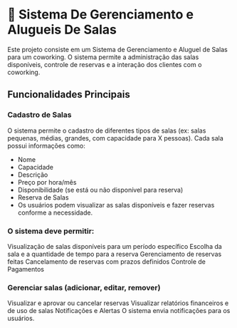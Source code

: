 # 📑 Sistema De Gerenciamento e Alugueis De Salas

Este projeto consiste em um Sistema de Gerenciamento e Aluguel de Salas para um coworking. O sistema permite a administração das salas disponíveis, controle de reservas e a interação dos clientes com o coworking.

## Funcionalidades Principais
### Cadastro de Salas
O sistema permite o cadastro de diferentes tipos de salas (ex: salas pequenas, médias, grandes, com capacidade para X pessoas). Cada sala possui informações como:
- Nome
- Capacidade
- Descrição
- Preço por hora/mês
- Disponibilidade (se está ou não disponível para reserva)
- Reserva de Salas
- Os usuários podem visualizar as salas disponíveis e fazer reservas conforme a necessidade.

### O sistema deve permitir:
Visualização de salas disponíveis para um período específico
Escolha da sala e a quantidade de tempo para a reserva
Gerenciamento de reservas feitas
Cancelamento de reservas com prazos definidos
Controle de Pagamentos

### Gerenciar salas (adicionar, editar, remover)
Visualizar e aprovar ou cancelar reservas
Visualizar relatórios financeiros e de uso de salas
Notificações e Alertas
O sistema envia notificações para os usuários.
